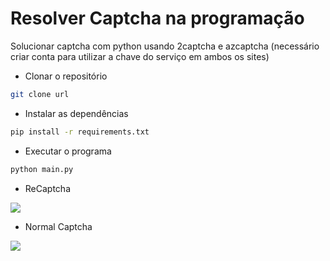 # Resolver Captcha na programação

Solucionar captcha com python usando 2captcha e azcaptcha (necessário criar conta para utilizar a chave do serviço em ambos os sites)

- Clonar o repositório
```bash
git clone url
```

- Instalar as dependências
```bash
pip install -r requirements.txt
```

- Executar o programa
```bash
python main.py
```

- ReCaptcha

<span>
    <img src="https://user-images.githubusercontent.com/85804895/199561838-f00fed4f-f2c0-438a-a120-1078e608df61.gif">
</span>

- Normal Captcha

<span>
    <img src="https://user-images.githubusercontent.com/85804895/199561809-c8dc2e79-2470-45f5-bbc8-099cc4769a50.gif">
</span>
